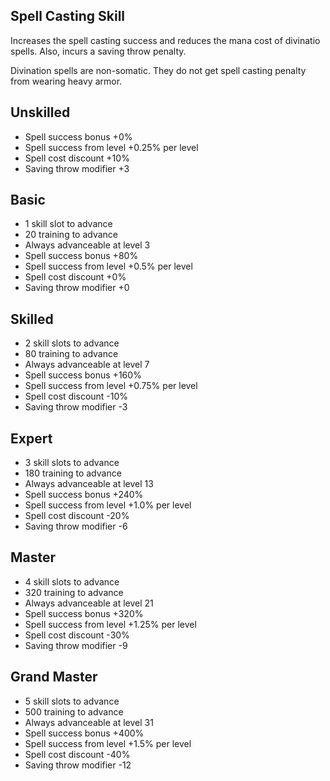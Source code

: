 ## Spell Casting Skill

Increases the spell casting success and reduces the mana cost of divinatio spells. Also, incurs a saving throw penalty.

Divination spells are non-somatic. They do not get spell casting penalty from wearing heavy armor.

## Unskilled

* Spell success bonus +0%
* Spell success from level +0.25% per level
* Spell cost discount +10%
* Saving throw modifier +3

## Basic

* 1 skill slot to advance
* 20 training to advance
* Always advanceable at level 3
* Spell success bonus +80%
* Spell success from level +0.5% per level
* Spell cost discount +0%
* Saving throw modifier +0

## Skilled

* 2 skill slots to advance
* 80 training to advance
* Always advanceable at level 7
* Spell success bonus +160%
* Spell success from level +0.75% per level
* Spell cost discount -10%
* Saving throw modifier -3

## Expert

* 3 skill slots to advance
* 180 training to advance
* Always advanceable at level 13
* Spell success bonus +240%
* Spell success from level +1.0% per level
* Spell cost discount -20%
* Saving throw modifier -6

## Master

* 4 skill slots to advance
* 320 training to advance
* Always advanceable at level 21
* Spell success bonus +320%
* Spell success from level +1.25% per level
* Spell cost discount -30%
* Saving throw modifier -9

## Grand Master

* 5 skill slots to advance
* 500 training to advance
* Always advanceable at level 31
* Spell success bonus +400%
* Spell success from level +1.5% per level
* Spell cost discount -40%
* Saving throw modifier -12
